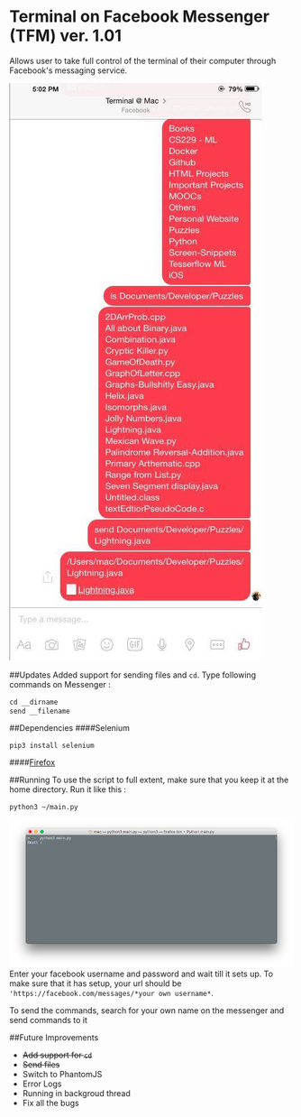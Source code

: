 # Terminal on Facebook Messenger (TFM) ver. 1.01

Allows user to take full control of the terminal of their computer through Facebook's messaging service.


![Photo](Screenshots/photo1.jpg)

##Updates
Added support for sending files and ```cd```. Type following commands on Messenger :

```
cd __dirname
send __filename
```

##Dependencies 
####Selenium
```
pip3 install selenium
```
####[Firefox](https://www.mozilla.org/en-GB/firefox/new/)

##Running
To use the script to full extent, make sure that you keep it at the home directory.
Run it like this :
```
python3 ~/main.py
```
![Screenshot](Screenshots/Screenshot1.png)
Enter your facebook username and password and wait till it sets up. To make sure that it has setup, your url should be ```'https://facebook.com/messages/*your own username*```.

To send the commands, search for your own name on the messenger and send commands to it

##Future Improvements
- ~~Add support for ```cd```~~
- ~~Send files~~
- Switch to PhantomJS
- Error Logs
- Running in backgroud thread
- Fix all the bugs
